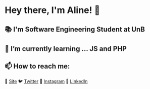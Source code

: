 # Hey there, I'm Aline! 👋

## 📚 I'm Software Engineering Student at UnB

## 🌱 I’m currently learning ... JS and PHP

## 📫 How to reach me: 
🚀 [Site](https://www.alinearaujo.dev)
🐦 [Twitter](https://www.twitter.com/im4line)
📸 [Instagram](https://www.instagram.com/im4line)
💼 [LinkedIn](https://www.linkedin.com/in/srtalinearaujo)
